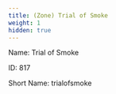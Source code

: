 ```yaml
---
title: (Zone) Trial of Smoke
weight: 1
hidden: true
---
```


Name: Trial of Smoke

ID: 817

Short Name: trialofsmoke